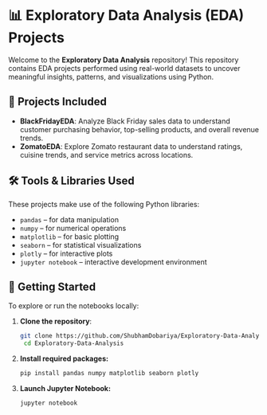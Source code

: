 # 📊 Exploratory Data Analysis (EDA) Projects

Welcome to the **Exploratory Data Analysis** repository! This repository contains EDA projects performed using real-world datasets to uncover meaningful insights, patterns, and visualizations using Python.

## 📁 Projects Included

- **BlackFridayEDA**: Analyze Black Friday sales data to understand customer purchasing behavior, top-selling products, and overall revenue trends.
- **ZomatoEDA**: Explore Zomato restaurant data to understand ratings, cuisine trends, and service metrics across locations.

## 🛠️ Tools & Libraries Used

These projects make use of the following Python libraries:

- `pandas` – for data manipulation
- `numpy` – for numerical operations
- `matplotlib` – for basic plotting
- `seaborn` – for statistical visualizations
- `plotly` – for interactive plots
- `jupyter notebook` – interactive development environment

## 🚀 Getting Started

To explore or run the notebooks locally:

1. **Clone the repository**:

   ```bash
   git clone https://github.com/ShubhamDobariya/Exploratory-Data-Analysis.git
    cd Exploratory-Data-Analysis
   

2. **Install required packages:**

   ```bash
   pip install pandas numpy matplotlib seaborn plotly

3. **Launch Jupyter Notebook:**

   ```bash
   jupyter notebook
   
